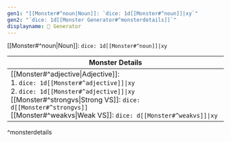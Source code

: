 ```yaml
---
gen1: "[[Monster#^noun|Noun]]: `dice: 1d[[Monster#^noun]]|xy`"
gen2: "`dice: 1d[[Monster Generator#^monsterdetails]]`"
displayname: 🐊 Generator
---
```


[[Monster#^noun|Noun]]: `dice: 1d[[Monster#^noun]]|xy`

| Monster Details |
| ---- |
| [[Monster#^adjective\|Adjective]]:<br>1. `dice: 1d[[Monster#^adjective]]\|xy`<br>2. `dice: 1d[[Monster#^adjective]]\|xy`<br>[[Monster#^strongvs\|Strong VS]]: `dice: d[[Monster#^strongvs]]`<br>[[Monster#^weakvs\|Weak VS]]: `dice: d[[Monster#^weakvs]]\|xy` |
^monsterdetails
